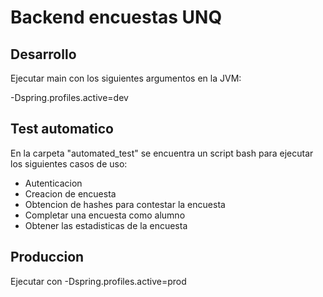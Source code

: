 # Backend encuestas UNQ

## Desarrollo

Ejecutar main con los siguientes argumentos en la JVM:

-Dspring.profiles.active=dev 

## Test automatico

En la carpeta "automated_test" se encuentra un script bash para ejecutar los siguientes casos de uso:
- Autenticacion
- Creacion de encuesta
- Obtencion de hashes para contestar la encuesta
- Completar una encuesta como alumno
- Obtener las estadisticas de la encuesta

## Produccion

Ejecutar con -Dspring.profiles.active=prod

